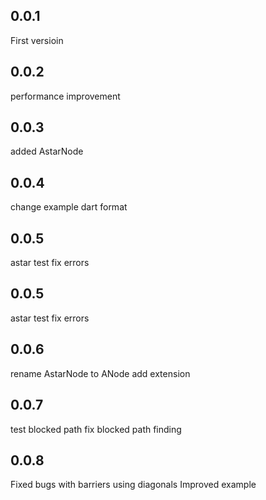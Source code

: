 ## 0.0.1
 First versioin

## 0.0.2
 performance improvement

## 0.0.3
  added AstarNode

## 0.0.4
  change example
  dart format

## 0.0.5
  astar test
  fix errors

## 0.0.5
  astar test
  fix errors

## 0.0.6
  rename AstarNode to ANode
  add extension 

## 0.0.7
  test blocked path
  fix blocked path finding 

## 0.0.8
  Fixed bugs with barriers using diagonals
  Improved example





